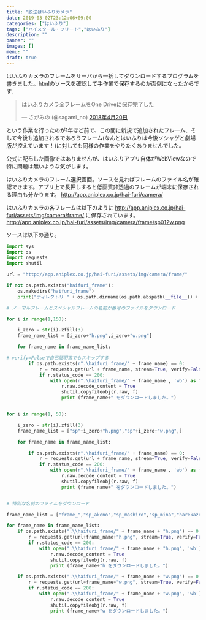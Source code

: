 ```yaml
---
title: "脱法はいふりカメラ"
date: 2019-03-02T23:12:06+09:00
categories: ["はいふり"]
tags: ["ハイスクール・フリート","はいふり"]
description: ""
banner: ""
images: []
menu: ""
draft: true
---
```


<!--
はいふりアプリが起動する都度サーバーと通信を行っていることははいふり博士諸氏の間では周知の事実である。中でも厄介なのは、本アプリのメイン、一部ではコンテンツ全体の中核とも目されるはいふりカメラがフレームを読みこむ動作だ。電波の通じにくい高原で撮影しようものなら目も当てられないことになるのは想像に難くない。
-->

はいふりカメラのフレームをサーバから一括してダウンロードするプログラムを書きました。htmlのソースを確認して手作業で保存するのが面倒になったからです.

<blockquote class="twitter-tweet" data-lang="ja"><p lang="ja" dir="ltr">はいふりカメラ全フレームをOne Driveに保存完了した</p>&mdash; さがみの (@sagami_no) <a href="https://twitter.com/sagami_no/status/987207023589642240?ref_src=twsrc%5Etfw">2018年4月20日</a></blockquote>
<script async src="https://platform.twitter.com/widgets.js" charset="utf-8"></script>

という作業を行ったのが1年ほど前で、この間に新規で追加されたフレーム、そして今後も追加されるであろうフレーム(なんとはいふりは今後ソシャゲと劇場版が控えています！)に対しても同様の作業をやりたくありませんでした。

公式に配布した画像ではありませんが、はいふりアプリ自体がWebViewなので特に問題は無いような気がします。

はいふりカメラのフレーム選択画面。ソースを見ればフレームのファイル名が確認できます。アプリ上で長押しすると低画質非透過のフレームが端末に保存される理由も分かります。
http://app.aniplex.co.jp/hai-furi/camera/


はいふりカメラの各フレームは以下のように http://app.aniplex.co.jp/hai-furi/assets/img/camera/frame/ に保存されています。  
http://app.aniplex.co.jp/hai-furi/assets/img/camera/frame/sp012w.png

ソースは以下の通り。

```python:haifuri_frame_dl.py
import sys
import os
import requests
import shutil

url = "http://app.aniplex.co.jp/hai-furi/assets/img/camera/frame/"

if not os.path.exists("haifuri_frame"):
	os.makedirs("haifuri_frame")
	print("ディレクトリ " + os.path.dirname(os.path.abspath(__file__)) + "/haifuri_frameを作成しました。")

# ノーマルフレームとスペシャルフレームの名前が番号のファイルをダウンロード

for i in range(1,150):

	i_zero = str(i).zfill(3)
	frame_name_list = [i_zero+"h.png",i_zero+"w.png"]

	for frame_name in frame_name_list:

# verify=Falseで自己証明書でもスキップする
		if os.path.exists(r".\haifuri_frame/" + frame_name) == 0:
			r = requests.get(url + frame_name, stream=True, verify=False)
			if r.status_code == 200:
				with open(r".\haifuri_frame/" + frame_name , 'wb') as f:
					r.raw.decode_content = True
					shutil.copyfileobj(r.raw, f)
					print (frame_name+" をダウンロードしました。")


for i in range(1, 50):

	i_zero = str(i).zfill(3)
	frame_name_list = ["sp"+i_zero+"h.png","sp"+i_zero+"w.png",]

	for frame_name in frame_name_list:

		if os.path.exists(r".\haifuri_frame/" + frame_name) == 0:
			r = requests.get(url + frame_name, stream=True, verify=False)
			if r.status_code == 200:
				with open(r".\haifuri_frame/" + frame_name , 'wb') as f:
					r.raw.decode_content = True
					shutil.copyfileobj(r.raw, f)
					print (frame_name+" をダウンロードしました。")


# 特別な名前のファイルをダウンロード

frame_name_list = ["frame_","sp_akeno","sp_mashiro","sp_mina","harekaze_"]

for frame_name in frame_name_list:
	if os.path.exists(".\\haifuri_frame/" + frame_name + "h.png") == 0:
		r = requests.get(url+frame_name+"h.png", stream=True, verify=False)
		if r.status_code == 200:
			with open(".\\haifuri_frame/" + frame_name + "h.png", 'wb') as f:
				r.raw.decode_content = True
				shutil.copyfileobj(r.raw, f)
				print (frame_name+"h をダウンロードしました。")

	if os.path.exists(".\\haifuri_frame/" + frame_name + "w.png") == 0:
		r = requests.get(url+frame_name+"w.png", stream=True, verify=False)
		if r.status_code == 200:
			with open(".\\haifuri_frame/" + frame_name + "w.png", 'wb') as f:
				r.raw.decode_content = True
				shutil.copyfileobj(r.raw, f)
				print (frame_name+"w をダウンロードしました。")
```
